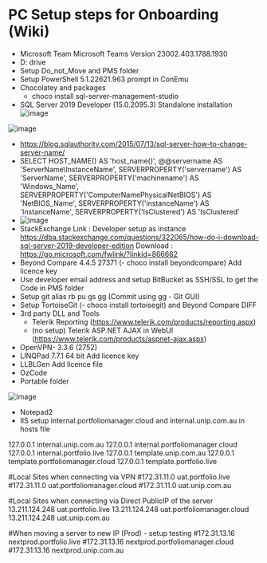 # PC Setup steps for Onboarding (Wiki)
- Microsoft Team Microsoft Teams Version 23002.403.1788.1930
- D: drive
- Setup Do_not_Move and PMS folder
- Setup PowerShell 5.1.22621.963 prompt in ConEmu
- Chocolatey and packages
  - choco install sql-server-management-studio  
- SQL Server 2019 Developer (15.0.2095.3) Standalone installation
![image](https://user-images.githubusercontent.com/71107438/218455248-e974b527-ecd0-4282-822d-2193a6753ee9.png)

![image](https://user-images.githubusercontent.com/86107243/218457084-c6abc38b-b4c0-4aba-ac25-dd918b8fc646.png)

- https://blog.sqlauthority.com/2015/07/13/sql-server-how-to-change-server-name/
- SELECT  HOST_NAME() AS 'host_name()',
@@servername AS 'ServerName\InstanceName',
SERVERPROPERTY('servername') AS 'ServerName',
SERVERPROPERTY('machinename') AS 'Windows_Name',
SERVERPROPERTY('ComputerNamePhysicalNetBIOS') AS 'NetBIOS_Name',
SERVERPROPERTY('instanceName') AS 'InstanceName',
SERVERPROPERTY('IsClustered') AS 'IsClustered'
- ![image](https://user-images.githubusercontent.com/71107438/218431728-72d41f8c-bec0-4f74-8143-01eaaf4c12d4.png)
- StackExchange Link : Developer setup as instance https://dba.stackexchange.com/questions/322065/how-do-i-download-sql-server-2019-developer-edition
  Download : https://go.microsoft.com/fwlink/?linkid=866662 
- Beyond Compare 4.4.5 27371 (- choco install beyondcompare) Add licence key
- Use developer email address and setup BitBucket as SSH/SSL to get the Code in PMS folder
- Setup git alias rb pu gs gg (Commit using gg - Git GUI)
- Setup TortoiseGit (- choco install tortoisegit) and Beyond Compare DIFF 
- 3rd party DLL and Tools
  - Telerik Reporting (https://www.telerik.com/products/reporting.aspx)
  - (no setup) Telerik ASP.NET AJAX in WebUI (https://www.telerik.com/products/aspnet-ajax.aspx)
- OpenVPN- 3.3.6 (2752)
- LINQPad 7.7.1 64 bit Add licence key
- LLBLGen Add licence file
- OzCode
- Portable folder

![image](https://user-images.githubusercontent.com/71107438/218746935-f925da82-7c08-4316-8112-8d0ad492477f.png)

- Notepad2
- IIS setup internal.portfoliomanager.cloud and internal.unip.com.au in hosts file

127.0.0.1         internal.unip.com.au
127.0.0.1         internal.portfoliomanager.cloud
127.0.0.1         internal.portfolio.live
127.0.0.1         template.unip.com.au
127.0.0.1         template.portfoliomanager.cloud
127.0.0.1         template.portfolio.live

#Local Sites when connecting via VPN
#172.31.11.0       uat.portfolio.live
#172.31.11.0       uat.portfoliomanager.cloud
#172.31.11.0       uat.unip.com.au

#Local Sites when connecting via Direct PublicIP of the server
13.211.124.248       uat.portfolio.live
13.211.124.248       uat.portfoliomanager.cloud
13.211.124.248       uat.unip.com.au

#When moving a server to new IP (Prod) - setup testing
#172.31.13.16      nextprod.portfolio.live
#172.31.13.16      nextprod.portfoliomanager.cloud
#172.31.13.16      nextprod.unip.com.au
